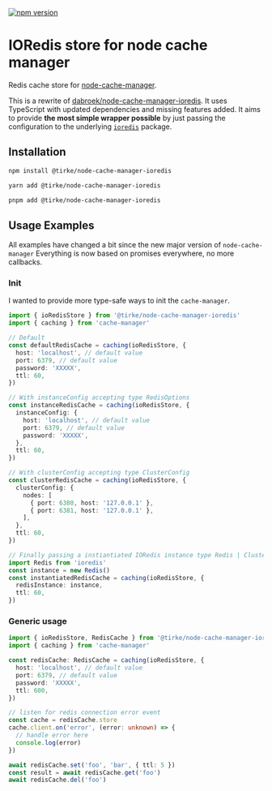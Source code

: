 [![npm version](https://badge.fury.io/js/@tirke%2Fnode-cache-manager-ioredis.svg)](https://badge.fury.io/js/@tirke%2Fnode-cache-manager-ioredis)

# IORedis store for node cache manager

Redis cache store for [node-cache-manager](https://github.com/BryanDonovan/node-cache-manager).

This is a rewrite of [dabroek/node-cache-manager-ioredis](https://github.com/dabroek/node-cache-manager-ioredis).
It uses TypeScript with updated dependencies and missing features added.
It aims to provide **the most simple wrapper possible** by just passing the configuration to the underlying [`ioredis`](https://github.com/luin/ioredis) package.

## Installation

```sh
npm install @tirke/node-cache-manager-ioredis
```

```sh
yarn add @tirke/node-cache-manager-ioredis
```

```sh
pnpm add @tirke/node-cache-manager-ioredis
```

## Usage Examples

All examples have changed a bit since the new major version of `node-cache-manager`
Everything is now based on promises everywhere, no more callbacks.

### Init

I wanted to provide more type-safe ways to init the `cache-manager`.

```typescript
import { ioRedisStore } from '@tirke/node-cache-manager-ioredis'
import { caching } from 'cache-manager'

// Default
const defaultRedisCache = caching(ioRedisStore, {
  host: 'localhost', // default value
  port: 6379, // default value
  password: 'XXXXX',
  ttl: 60,
})

// With instanceConfig accepting type RedisOptions
const instanceRedisCache = caching(ioRedisStore, {
  instanceConfig: {
    host: 'localhost', // default value
    port: 6379, // default value
    password: 'XXXXX',
  },
  ttl: 60,
})

// With clusterConfig accepting type ClusterConfig
const clusterRedisCache = caching(ioRedisStore, {
  clusterConfig: {
    nodes: [
      { port: 6380, host: '127.0.0.1' },
      { port: 6381, host: '127.0.0.1' },
    ],
  },
  ttl: 60,
})

// Finally passing a instiantiated IORedis instance type Redis | Cluster
import Redis from 'ioredis'
const instance = new Redis()
const instantiatedRedisCache = caching(ioRedisStore, {
  redisInstance: instance,
  ttl: 60,
})
```

### Generic usage

```typescript
import { ioRedisStore, RedisCache } from '@tirke/node-cache-manager-ioredis'
import { caching } from 'cache-manager'

const redisCache: RedisCache = caching(ioRedisStore, {
  host: 'localhost', // default value
  port: 6379, // default value
  password: 'XXXXX',
  ttl: 600,
})

// listen for redis connection error event
const cache = redisCache.store
cache.client.on('error', (error: unknown) => {
  // handle error here
  console.log(error)
})

await redisCache.set('foo', 'bar', { ttl: 5 })
const result = await redisCache.get('foo')
await redisCache.del('foo')
```
